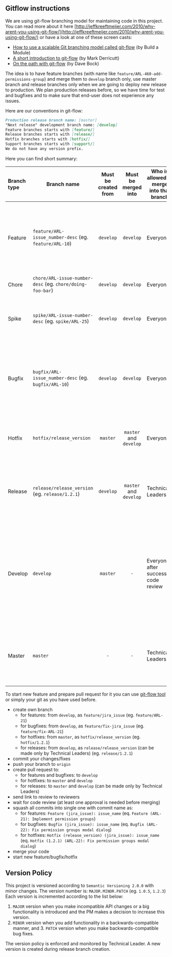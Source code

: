## Gitflow instructions

We are using git-flow branching model for maintaining code in this project.
You can read more about it here [http://jeffkreeftmeijer.com/2010/why-arent-you-using-git-flow/](http://jeffkreeftmeijer.com/2010/why-arent-you-using-git-flow/) or have a look at one of these screen casts:
* [How to use a scalable Git branching model called git-flow](http://buildamodule.com/video/change-management-and-version-control-deploying-releases-features-and-fixes-with-git-how-to-use-a-scalable-git-branching-model-called-gitflow) (by Build a Module)
* [A short introduction to git-flow](http://vimeo.com/16018419) (by Mark Derricutt)
* [On the path with git-flow](https://vimeo.com/37408017) (by Dave Bock)

The idea is to have feature branches (with name like `feature/ARL-460-add-permissions-group`) and merge them to `develop` branch only, use master branch and release branches only when we are going to deploy new release to production. We plan production releases before, so we have time for test and bugfixes and to make sure that end-user does not experience any issues.

Here are our conventions in git-flow:

```md
Production release branch name: [master]
"Next release" development branch name: [develop]
Feature branches starts with [feature/]
Release branches starts with [release/]
Hotfix branches starts with [hotfix/]
Support branches starts with [support/]
We do not have any version prefix.
```

Here you can find short summary:

| Branch type | Branch name                                               | Must be created from | Must be merged into    | Who is allowed to merge into that branch | Notes                                                                                                                                                      |
|:------------|-----------------------------------------------------------|:--------------------:|:----------------------:|------------------------------------------|:-----------------------------------------------------------------------------------------------------------------------------------------------------------|
| Feature     | `feature/ARL-issue_number-desc` (eg. `feature/ARL-10`)    | `develop`            | `develop`              | Everyone                                 | Branch is named according to task number from JIRA. It is created to develop a new feature or test an issue solution.                                      |
| Chore       | `chore/ARL-issue-number-desc` (eg. `chore/doing-foo-bar`) | `develop`            | `develop`              | Everyone                                 | It is created for tools and configuration                                                                                                                  |
| Spike       | `spike/ARL-issue-number-desc` (eg. `spike/ARL-25`)        | `develop`            | `develop`              | Everyone                                 | It is created for unblocking another story or another spike                                                                                                |
| Bugfix      | `bugfix/ARL-issue_number-desc` (eg. `bugfix/ARL-10`)      | `develop`            | `develop`              | Everyone                                 | Branch is named according to task number from JIRA. It is created to fix existing feature that exist in develop branch.                                    |
| Hotfix      | `hotfix/release_version`                                  | `master`             | `master` and `develop` | Everyone                                 | Used to prepare unplanned changes directly into master branch.                                                                                             |
| Release     | `release/release_version` (eg. `release/1.2.1`)           | `develop`            | `master` and `develop` | Technical Leaders                        | Preparation for a new production release. It allows Q/A testing, last-minute tweaks and fixes.                                                             |
| Develop     | `develop`                                                 | `master`             | `-`                    | Everyone after successful code review    | Latest development state, sometimes called integration branch. Feature branches should be merged into this branch with pull requests to allow code review. |
| Master      | `master`                                                  | `-`                  | `-`                    | Technical Leaders                        | Production branch. This branch is deployed on production and should contain only production ready code.                                                    |

To start new feature and prepare pull request for it you can use [git-flow tool](https://github.com/nvie/gitflow) or simply your git as you have used before.

- create own branch
    - for features: from `develop`, as `feature/jira_issue` (eg. `feature/ARL-21`)
    - for bugfixes: from `develop`, as `feature/fix-jira_issue` (eg. `feature/fix-ARL-21`)
    - for hotfixes: from `master`, as `hotfix/release_version` (eg. `hotfix/1.2.1`)
    - for releases: from `develop`, as `release/release_version` (can be made only by Technical Leaders) (eg. `release/1.2.1`)
- commit your changes/fixes
- push your branch to `origin`
- create pull request to:
    - for features and bugfixes: to `develop`
    - for hotfixes: to `master` and `develop`
    - for releases: to `master` and `develop` (can be made only by Technical Leaders)
- send link to review to reviewers
- wait for code review (at least one approval is needed before merging)
- squash all commits into single one with commit name as:
    - for features: `Feature (jira_issue): issue_name` (eq. `Feature (ARL-21): Implement permission groups`)
    - for bugfixes: `Bugfix (jira_issue): issue_name` (eq. `Bugfix (ARL-22): Fix permission groups modal dialog`)
    - for hotfixes: `Hotfix (release_version) (jira_issue): issue_name` (eq. `Hotfix (1.2.1) (ARL-22): Fix permission groups modal dialog`)
- merge your code
- start new feature/bugfix/hotfix

## Version Policy

This project is versioned according to `Semantic Versioning 2.0.0` with minor changes. The version number is: `MAJOR.MINOR.PATCH` (eg. `1.0.5`, `1.2.3`)
Each version is incremented according to the list below:
1. `MAJOR` version when you make incompatible API changes or a big functionality is introduced and the PM makes a decision to increase this version.
2. `MINOR` version when you add functionality in a backwards-compatible manner, and 3. `PATCH` version when you make backwards-compatible bug fixes.

The version policy is enforced and monitored by Technical Leader. A new version is created during release branch creation.
